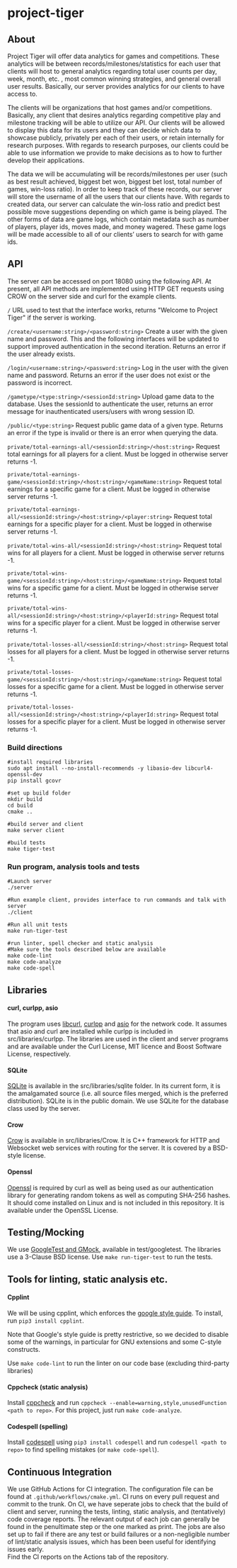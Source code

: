 # project-tiger
## About
Project Tiger will offer data analytics for games and competitions. These analytics will be between records/milestones/statistics for each user that clients will host to general analytics regarding total user counts per day, week, month, etc. , most common winning strategies, and general overall user results. Basically, our server provides analytics for our clients to have access to.

The clients will be organizations that host games and/or competitions. Basically, any client that desires analytics regarding competitive play and milestone tracking will be able to utilize our API. Our clients will be allowed to display this data for its users and they can decide which data to showcase publicly, privately per each of their users, or retain internally for research purposes. With regards to research purposes, our clients could be able to use information we provide to make decisions as to how to further develop their applications.

The data we will be accumulating will be records/milestones per user (such as best result achieved, biggest bet won, biggest bet lost, total number of games, win-loss ratio). In order to keep track of these records, our server will store the username of all the users that our clients have. With regards to created data, our server can calculate the win-loss ratio and predict best possible move suggestions depending on which game is being played. The other forms of data are game logs, which contain metadata such as number of players, player ids, moves made, and money wagered. These game logs will be made accessible to all of our clients’ users to search for with game ids.

## API
The server can be accessed on port 18080 using the following API. At present, all API methods are implemented using HTTP GET requests using CROW on the server side and curl for the example clients.

```/``` URL used to test that the interface works, returns "Welcome to Project Tiger" if the server is working.

```/create/<username:string>/<password:string>``` Create a user with the given name and password. This and the following interfaces will be updated to support improved authentication in the second iteration. Returns an error if the user already exists.

```/login/<username:string>/<password:string>```  Log in the user with the given name and password. Returns an error if the user does not exist or the password is incorrect.

```/gametype/<type:string>/<sessionId:string>``` Upload game data to the database. Uses the sessionId to authenticate the user, returns an error message for inauthenticated users/users with wrong session ID.

```/public/<type:string>``` Request public game data of a given type. Returns an error if the type is invalid or there is an error when querying the data.

```private/total-earnings-all/<sessionId:string>/<host:string>``` Request total earnings for all players for a client. Must be logged in otherwise server returns -1.

```private/total-earnings-game/<sessionId:string>/<host:string>/<gameName:string>``` Request total earnings for a specific game for a client. Must be logged in otherwise server returns -1.

```private/total-earnings-all/<sessionId:string>/<host:string>/<player:string>``` Request total earnings for a specific player for a client. Must be logged in otherwise server returns -1.

```private/total-wins-all/<sessionId:string>/<host:string>``` Request total wins for all players for a client. Must be logged in otherwise server returns -1.

```private/total-wins-game/<sessionId:string>/<host:string>/<gameName:string>``` Request total wins for a specific game for a client. Must be logged in otherwise server returns -1.

```private/total-wins-all/<sessionId:string>/<host:string>/<playerId:string>``` Request total wins for a specific player for a client. Must be logged in otherwise server returns -1.

```private/total-losses-all/<sessionId:string>/<host:string>``` Request total losses for all players for a client. Must be logged in otherwise server returns -1.

```private/total-losses-game/<sessionId:string>/<host:string>/<gameName:string>``` Request total losses for a specific game for a client. Must be logged in otherwise server returns -1.

```private/total-losses-all/<sessionId:string>/<host:string>/<playerId:string>``` Request total losses for a specific player for a client. Must be logged in otherwise server returns -1.

### Build directions
```
#install required libraries
sudo apt install --no-install-recommends -y libasio-dev libcurl4-openssl-dev
pip install gcovr

#set up build folder
mkdir build
cd build
cmake ..

#build server and client
make server client

#build tests
make tiger-test

```

### Run program, analysis tools and tests
```
#Launch server
./server

#Run example client, provides interface to run commands and talk with server
./client

#Run all unit tests
make run-tiger-test

#run linter, spell checker and static analysis
#Make sure the tools described below are available
make code-lint
make code-analyze
make code-spell
```

## Libraries

#### curl, curlpp, asio
The program uses [libcurl](https://curl.se/libcurl/), [curlpp](https://github.com/jpbarrette/curlpp) and [asio](https://think-async.com/Asio/) for the network code. It assumes that asio and curl are installed while curlpp is included in src/libraries/curlpp. The libraries are used in the client and server programs and are available under the Curl License, MIT licence and Boost Software License, respectively.

#### SQLite
[SQLite](https://www.sqlite.org/) is available in the src/libraries/sqlite folder. In its current form, it is the amalgamated source (i.e. all source files merged, which is the preferred distribution). SQLite is in the public domain. We use SQLite for the database class used by the server.

#### Crow
[Crow](https://github.com/CrowCpp/Crow) is available in src/libraries/Crow. It is C++ framework for HTTP and Websocket web services with routing for the server. It is covered by a BSD-style license.

#### Openssl
[Openssl](https://github.com/janbar/openssl-cmake) is required by curl as well as being used as our authentication library for generating random tokens as well as computing SHA-256 hashes. It should come installed on Linux and is not included in this repository. It is available under the OpenSSL License.

## Testing/Mocking
We use [GoogleTest and GMock](https://github.com/google/googletest), available in test/googletest. The libraries use a 3-Clause BSD license. Use `make run-tiger-test` to run the tests.

## Tools for linting, static analysis etc.
#### Cpplint
We will be using cpplint, which enforces the [google style guide](https://google.github.io/styleguide/cppguide.html). To install, run `pip3 install cpplint`.

Note that Google's style guide is pretty restrictive, so we decided to disable some of the warnings, in particular for GNU extensions and some C-style constructs.

Use `make code-lint` to run the linter on our code base (excluding third-party libraries)

#### Cppcheck (static analysis)
Install [cppcheck](https://cppcheck.sourceforge.io/) and run `cppcheck --enable=warning,style,unusedFunction <path to repo>`. For this project, just run `make code-analyze`.

#### Codespell (spelling)
Install [codespell](https://github.com/codespell-project/codespell) using `pip3 install codespell` and run `codespell <path to repo>` to find spelling mistakes (or `make code-spell`).

## Continuous Integration
We use GitHub Actions for CI integration. The configuration file can be found at `.github/workflows/cmake.yml`. CI runs on every pull request and commit to the trunk. On CI, we have seperate jobs to check that the build of client and server, running the tests, linting, static analysis, and (tentatively) code coverage reports. The relevant output of each job can generally be found in the penultimate step or the one marked as print. The jobs are also set up to fail if there are any test or build failures or a non-negligible number of lint/static analysis issues, which has been been useful for identifying issues early.  
Find the CI reports on the Actions tab of the repository.